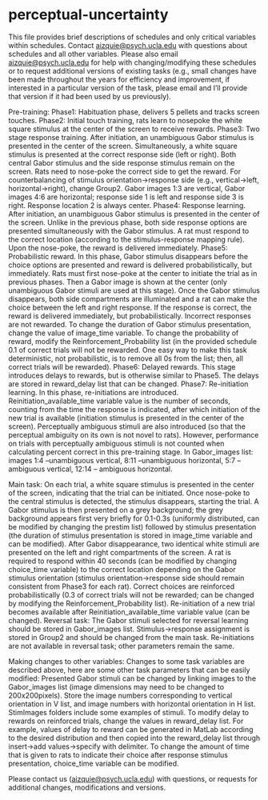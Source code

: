# perceptual-uncertainty
This file provides brief descriptions of schedules and only critical variables within schedules. Contact aizquie@psych.ucla.edu with questions about schedules and all other variables. Please also email aizquie@psych.ucla.edu for help with changing/modifying these schedules or to request additional versions of existing tasks (e.g., small changes have been made throughout the years for efficiency and improvement, if interested in a particular version of the task, please email and I’ll provide that version if it had been used by us previously).

Pre-training:
Phase1: Habituation phase, delivers 5 pellets and tracks screen touches.
Phase2: Initial touch training, rats learn to nosepoke the white square stimulus at the center of the screen to receive rewards.
Phase3: Two stage response training. After initiation, an unambiguous Gabor stimulus is presented in the center of the screen. Simultaneously, a white square stimulus is presented at the correct response side (left or right). Both central Gabor stimulus and the side response stimulus remain on the screen. Rats need to nose-poke the correct side to get the reward. For counterbalancing of stimulus orientation->response side (e.g., vertical->left, horizontal->right), change Group2. Gabor images 1:3 are vertical, Gabor images 4:6 are horizontal; response side 1 is left and response side 3 is right. Response location 2 is always center. 
Phase4: Response learning. After initiation, an unambiguous Gabor stimulus is presented in the center of the screen. Unlike in the previous phase, both side response options are presented simultaneously with the Gabor stimulus. A rat must respond to the correct location (according to the stimulus-response mapping rule). Upon the nose-poke, the reward is delivered immediately.
Phase5: Probabilistic reward. In this phase, Gabor stimulus disappears before the choice options are presented and reward is delivered probabilistically, but immediately. Rats must first nose-poke at the center to initiate the trial as in previous phases. Then a Gabor image is shown at the center (only unambiguous Gabor stimuli are used at this stage). Once the Gabor stimulus disappears, both side compartments are illuminated and a rat can make the choice between the left and right response. If the response is correct, the reward is delivered immediately, but probabilistically. Incorrect responses are not rewarded. To change the duration of Gabor stimulus presentation, change the value of image_time variable. To change the probability of reward, modify the Reinforcement_Probability list (in the provided schedule 0.1 of correct trials will not be rewarded. One easy way to make this task deterministic, not probabilistic, is to remove all 0s from the list; then, all correct trials will be rewarded).
Phase6: Delayed rewards. This stage introduces delays to rewards, but is otherwise similar to Phase5. The delays are stored in reward_delay list that can be changed. 
Phase7: Re-initiation learning. In this phase, re-initiations are introduced. Reinitiation_available_time variable value is the number of seconds, counting from the time the response is indicated, after which initiation of the new trial is available (initiation stimulus is presented in the center of the screen).  Perceptually ambiguous stimuli are also introduced (so that the perceptual ambiguity on its own is not novel to rats). However, performance on trials with perceptually ambiguous stimuli is not counted when calculating percent correct in this pre-training stage. In Gabor_images list: images 1:4 –unambiguous vertical, 8:11 –unambiguous horizontal, 5:7 – ambiguous vertical, 12:14 – ambiguous horizontal.

Main task: 
On each trial, a white square stimulus is presented in the center of the screen, indicating that the trial can be initiated. Once nose-poke to the central stimulus is detected, the stimulus disappears, starting the trial. A Gabor stimulus is then presented on a grey background; the grey background appears first very briefly for 0.1-0.3s (uniformly distributed, can be modified by changing the prestim list) followed by stimulus presentation (the duration of stimulus presentation is stored in image_time variable and can be modified). After Gabor disappearance, two identical white stimuli are presented on the left and right compartments of the screen. A rat is required to respond within 40 seconds (can be modified by changing choice_time variable) to the correct location depending on the Gabor stimulus orientation (stimulus orientation->response side should remain consistent from Phase3 for each rat). Correct choices are reinforced probabilistically (0.3 of correct trials will not be rewarded; can be changed by modifying the Reinforcement_Probability list). Re-initiation of a new trial becomes available after Reinitiation_available_time variable value (can be changed).
Reversal task:
The Gabor stimuli selected for reversal learning should be stored in Gabor_images list. Stimulus->response assignment is stored in Group2 and should be changed from the main task. Re-initiations are not available in reversal task; other parameters remain the same. 


Making changes to other variables:
Changes to some task variables are described above, here are some other task parameters that can be easily modified:
Presented Gabor stimuli can be changed by linking images to the Gabor_images list (image dimensions may need to be changed to 200x200pixels). Store the image numbers corresponding to vertical orientation in V list, and image numbers with horizontal orientation in H list. StimImages folders include some examples of stimuli.
To modify delay to rewards on reinforced trials, change the values in reward_delay list. For example, values of delay to reward can be generated in MatLab according to the desired distribution and then copied into the reward_delay list through insert->add values->specify with delimiter.
To change the amount of time that is given to rats to indicate their choice after response stimulus presentation, choice_time variable can be modified. 

Please contact us (aizquie@psych.ucla.edu) with questions, or requests for additional changes, modifications and versions.
